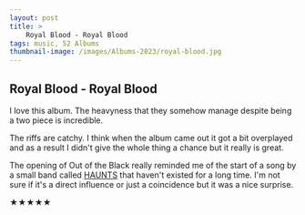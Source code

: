 ```yaml
---
layout: post 
title: >
    Royal Blood - Royal Blood
tags: music, 52 Albums
thumbnail-image: /images/Albums-2023/royal-blood.jpg
---
```


## Royal Blood - Royal Blood

I love this album. The heavyness that they somehow manage despite being a two piece is incredible. 

The riffs are catchy. I think when the album came out it got a bit overplayed and as a result I didn't give the whole thing a chance but it really is great.

The opening of Out of the Black really reminded me of the start of a song by a small band called [HAUNTS](https://open.spotify.com/track/72epY1AvMKg7LOwAouq9Hp?si=c1c145b33511440e) that haven't existed for a long time. I'm not sure if it's a direct influence or just a coincidence but it was a nice surprise.

★★★★★